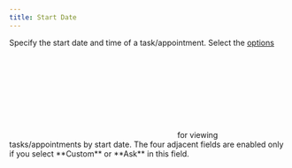 ```yaml
---
title: Start Date
---
```



Specify the start date and time of a task/appointment. Select the [options](JavaScript:RelatedTopics1.Click())<!--Metadata type="DesignerControl" startspan
<object CLASSID="clsid:ADB880A6-D8FF-11CF-9377-00AA003B7A11"
	ID=RelatedTopics1
	TYPE="application/x-oleobject">
</object>-->

<object classid="clsid:ADB880A6-D8FF-11CF-9377-00AA003B7A11" id="RelatedTopics1" type="application/x-oleobject"> 
 <param name="Command" value="Related Topics">
<param name="Window" value="second">
<param name="Item1" value="options;{{site.wwe_chm}}/misc/date_filter.html">
</object><!--Metadata type="DesignerControl" endspan--> for viewing tasks/appointments by start date. The four adjacent fields  are enabled only if you select **Custom**  or **Ask** in this field.
